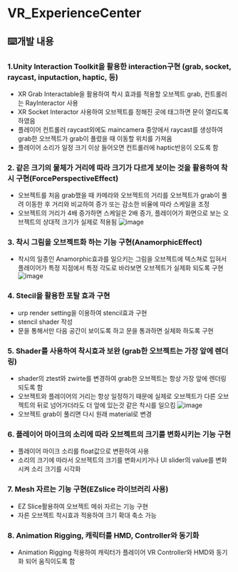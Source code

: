 # VR_ExperienceCenter
## ⌨️개발 내용

### 1.Unity Interaction Toolkit을 활용한 interaction구현 (grab, socket, raycast, inputaction, haptic, 등)
- XR Grab Interactable을 활용하여 착시 효과를 적용할 오브젝트 grab, 컨트롤러는 RayInteractor 사용 
- XR Socket Interactor 사용하여 오브젝트를 정해진 곳에 태그하면 문이 열리도록 하였음
- 플레이어 컨트롤러 raycast외에도 maincamera 중앙에서 raycast를 생성하여 grab한 오브젝트가 grab이 풀렸을 때 이동할 위치를 가져옴
- 플레이어 소리가 일정 크기 이상 들어오면 컨트롤러에 haptic반응이 오도록 함

  
### 2. 같은 크기의 물체가 거리에 따라 크기가 다르게 보이는 것을 활용하여 착시 구현(ForcePerspectiveEffect)
- 오브젝트를 처음 grab했을 때 카메라와 오브젝트의 거리를 오브젝트가 grab이 풀려 이동한 후 거리와 비교하여 증가 또는 감소한 비율에 따라 스케일을 조정
- 오브젝트의 거리가 4배 증가하면 스케일은 2배 증가, 플레이어가 화면으로 보는 오브젝트의 상대적 크기가 실제로 적용됨
![image](https://github.com/poiz1245/VR_ExperienceCenter/assets/139199211/0f14bfdb-4a36-436e-8b36-f40395ab1875)


### 3. 착시 그림을 오브젝트화 하는 기능 구현(AnamorphicEffect)
- 착시의 일종인 Anamorphic효과를 일으키는 그림을 오브젝트에 텍스쳐로 입혀서 플레이어가 특정 지점에서 특정 각도로 바라보면 오브젝트가 실제화 되도록 구현
![image](https://github.com/poiz1245/VR_ExperienceCenter/assets/139199211/32a65024-419d-40f2-a733-2aa96fc2b5e0)

### 4. Stecil을 활용한 포탈 효과 구현
- urp render setting을 이용하여 stencil효과 구현
- stencil shader 작성
- 문을 통해서만 다음 공간이 보이도록 하고 문을 통과하면 실체화 하도록 구현

### 5. Shader를 사용하여 착시효과 보완 (grab한 오브젝트는 가장 앞에 렌더링)
- shader의 ztest와 zwirte를 변경하여 grab한 오브젝트는 항상 가장 앞에 렌더링 되도록 함
- 오브젝트와 플레이어의 거리는 항상 일정하기 때문에 실제로 오브젝트가 다른 오브젝트의 뒤로 넘어가더라도 더 앞에 있는것 같은 착시를 일으킴
  ![image](https://github.com/poiz1245/VR_ExperienceCenter/assets/139199211/9736dee8-476f-4c3a-88bc-aef9ba5687cf)
- 오브젝트 grab이 풀리면 다시 원래 material로 변경

  
### 6. 플레이어 마이크의 소리에 따라 오브젝트의 크기를 변화시키는 기능 구현
- 플레이어 마이크 소리를 float값으로 변환하여 사용
- 소리의 크기에 따라서 오브젝트의 크기를 변화시키거나 UI slider의 value를 변화시켜 소리 크기를 시각화


### 7.  Mesh 자르는 기능 구현(EZslice 라이브러리 사용)
- EZ Slice활용하여 오브젝트 메쉬 자르는 기능 구현
- 자른 오브젝트 착시효과 적용하여 크기 확대 축소 가능

  
### 8. Animation Rigging, 캐릭터를 HMD, Controller와 동기화
- Animation Rigging 적용하여 캐릭터가 플레이어 VR Controller와 HMD와 동기화 되어 움직이도록 함
 
